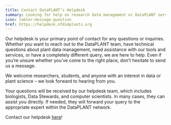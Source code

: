 ```yaml
---
title: Contact DataPLANT’s Helpdesk
summary: Looking for help on research data management or DataPLANT services and infrastructure? Get in touch with us!
icon: tabler:message-question
href: https://helpdesk.nfdi4plants.org
---
```


Our helpdesk is your primary point of contact for any questions or inquiries.
Whether you want to reach out to the DataPLANT team, have technical questions about plant data management, need assistance with our tools and services, or have a completely different query, we are here to help.
Even if you’re unsure whether you’ve come to the right place, don’t hesitate to send us a message.

We welcome researchers, students, and anyone with an interest in data or plant science – we look forward to hearing from you.

Your questions will be received by our helpdesk team, which includes biologists, Data Stewards, and computer scientists.
In many cases, they can assist you directly.
If needed, they will forward your query to the appropriate expert within the DataPLANT network.

Contact our helpdesk [here](https://helpdesk.nfdi4plants.org)!